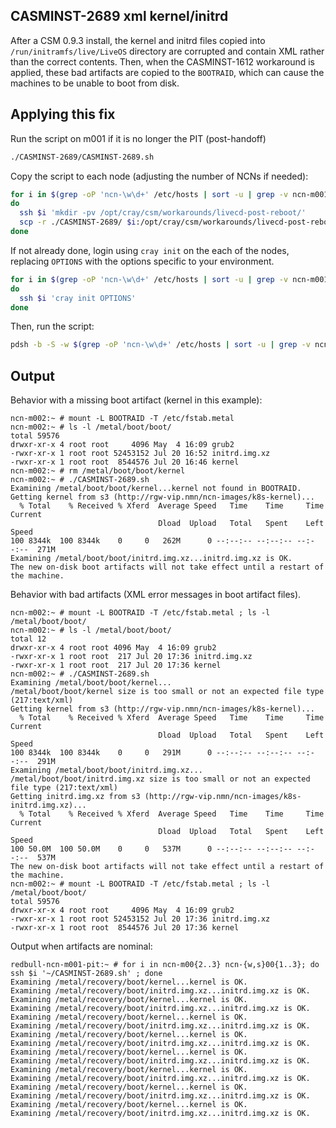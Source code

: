 ## CASMINST-2689 xml kernel/initrd

After a CSM 0.9.3 install, the kernel and initrd files copied into `/run/initramfs/live/LiveOS` directory are corrupted and contain XML rather than the correct contents. Then, when the CASMINST-1612 workaround is applied, these bad artifacts are copied to the `BOOTRAID`, which can cause the machines to be unable to boot from disk.

## Applying this fix

Run the script on m001 if it is no longer the PIT (post-handoff)

```bash
./CASMINST-2689/CASMINST-2689.sh
```

Copy the script to each node (adjusting the number of NCNs if needed):

```bash
for i in $(grep -oP 'ncn-\w\d+' /etc/hosts | sort -u | grep -v ncn-m001 |  tr -t '\n' ' ')
do
  ssh $i 'mkdir -pv /opt/cray/csm/workarounds/livecd-post-reboot/'
  scp -r ./CASMINST-2689/ $i:/opt/cray/csm/workarounds/livecd-post-reboot/
done
```

If not already done, login using `cray init` on the each of the nodes, replacing `OPTIONS` with the options specific to your environment.

```bash
for i in $(grep -oP 'ncn-\w\d+' /etc/hosts | sort -u | grep -v ncn-m001 |  tr -t '\n' ' ')
do
  ssh $i 'cray init OPTIONS'
done
```

Then, run the script:

```bash
pdsh -b -S -w $(grep -oP 'ncn-\w\d+' /etc/hosts | sort -u | grep -v ncn-m001 |  tr -t '\n' ',') '/opt/cray/csm/workarounds/livecd-post-reboot/CASMINST-2689/CASMINST-2689.sh'
```

## Output

Behavior with a missing boot artifact (kernel in this example):

```
ncn-m002:~ # mount -L BOOTRAID -T /etc/fstab.metal
ncn-m002:~ # ls -l /metal/boot/boot/
total 59576
drwxr-xr-x 4 root root     4096 May  4 16:09 grub2
-rwxr-xr-x 1 root root 52453152 Jul 20 16:52 initrd.img.xz
-rwxr-xr-x 1 root root  8544576 Jul 20 16:46 kernel
ncn-m002:~ # rm /metal/boot/boot/kernel
ncn-m002:~ # ./CASMINST-2689.sh
Examining /metal/boot/boot/kernel...kernel not found in BOOTRAID.
Getting kernel from s3 (http://rgw-vip.nmn/ncn-images/k8s-kernel)...
  % Total    % Received % Xferd  Average Speed   Time    Time     Time  Current
                                 Dload  Upload   Total   Spent    Left  Speed
100 8344k  100 8344k    0     0   262M      0 --:--:-- --:--:-- --:--:--  271M
Examining /metal/boot/boot/initrd.img.xz...initrd.img.xz is OK.
The new on-disk boot artifacts will not take effect until a restart of the machine.
```

Behavior with bad artifacts (XML error messages in boot artifact files).

```
ncn-m002:~ # mount -L BOOTRAID -T /etc/fstab.metal ; ls -l /metal/boot/boot/
ncn-m002:~ # ls -l /metal/boot/boot/
total 12
drwxr-xr-x 4 root root 4096 May  4 16:09 grub2
-rwxr-xr-x 1 root root  217 Jul 20 17:36 initrd.img.xz
-rwxr-xr-x 1 root root  217 Jul 20 17:36 kernel
ncn-m002:~ # ./CASMINST-2689.sh
Examining /metal/boot/boot/kernel...
/metal/boot/boot/kernel size is too small or not an expected file type (217:text/xml)
Getting kernel from s3 (http://rgw-vip.nmn/ncn-images/k8s-kernel)...
  % Total    % Received % Xferd  Average Speed   Time    Time     Time  Current
                                 Dload  Upload   Total   Spent    Left  Speed
100 8344k  100 8344k    0     0   291M      0 --:--:-- --:--:-- --:--:--  291M
Examining /metal/boot/boot/initrd.img.xz...
/metal/boot/boot/initrd.img.xz size is too small or not an expected file type (217:text/xml)
Getting initrd.img.xz from s3 (http://rgw-vip.nmn/ncn-images/k8s-initrd.img.xz)...
  % Total    % Received % Xferd  Average Speed   Time    Time     Time  Current
                                 Dload  Upload   Total   Spent    Left  Speed
100 50.0M  100 50.0M    0     0   537M      0 --:--:-- --:--:-- --:--:--  537M
The new on-disk boot artifacts will not take effect until a restart of the machine.
ncn-m002:~ # mount -L BOOTRAID -T /etc/fstab.metal ; ls -l /metal/boot/boot/
total 59576
drwxr-xr-x 4 root root     4096 May  4 16:09 grub2
-rwxr-xr-x 1 root root 52453152 Jul 20 17:36 initrd.img.xz
-rwxr-xr-x 1 root root  8544576 Jul 20 17:36 kernel
```

Output when artifacts are nominal:

```
redbull-ncn-m001-pit:~ # for i in ncn-m00{2..3} ncn-{w,s}00{1..3}; do ssh $i '~/CASMINST-2689.sh' ; done
Examining /metal/recovery/boot/kernel...kernel is OK.
Examining /metal/recovery/boot/initrd.img.xz...initrd.img.xz is OK.
Examining /metal/recovery/boot/kernel...kernel is OK.
Examining /metal/recovery/boot/initrd.img.xz...initrd.img.xz is OK.
Examining /metal/recovery/boot/kernel...kernel is OK.
Examining /metal/recovery/boot/initrd.img.xz...initrd.img.xz is OK.
Examining /metal/recovery/boot/kernel...kernel is OK.
Examining /metal/recovery/boot/initrd.img.xz...initrd.img.xz is OK.
Examining /metal/recovery/boot/kernel...kernel is OK.
Examining /metal/recovery/boot/initrd.img.xz...initrd.img.xz is OK.
Examining /metal/recovery/boot/kernel...kernel is OK.
Examining /metal/recovery/boot/initrd.img.xz...initrd.img.xz is OK.
Examining /metal/recovery/boot/kernel...kernel is OK.
Examining /metal/recovery/boot/initrd.img.xz...initrd.img.xz is OK.
Examining /metal/recovery/boot/kernel...kernel is OK.
Examining /metal/recovery/boot/initrd.img.xz...initrd.img.xz is OK.
```
